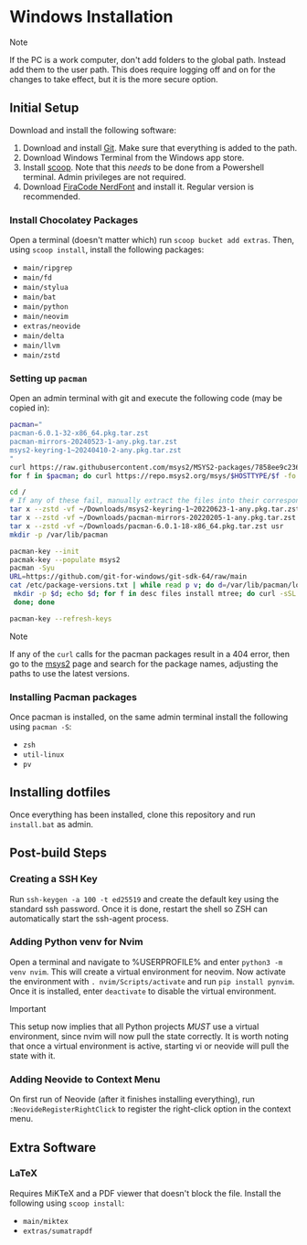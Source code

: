 # Windows Installation

> [!NOTE]
> If the PC is a work computer, don't add folders to the global path. Instead add them to
> the user path. This does require logging off and on for the changes to take effect, but
> it is the more secure option.

## Initial Setup

Download and install the following software:

1. Download and install [Git](https://git-scm.com/downloads). Make sure that everything is
   added to the path.
2. Download Windows Terminal from the Windows app store.
3. Install [scoop](https://scoop.sh). Note that this *needs* to be done from a Powershell
   terminal. Admin privileges are not required.
4. Download [FiraCode
   NerdFont](https://github.com/ryanoasis/nerd-fonts/tree/master/patched-fonts/FiraCode)
   and install it. Regular version is recommended.

### Install Chocolatey Packages

Open a terminal (doesn't matter which) run `scoop bucket add extras`. Then, using `scoop
install`, install the following packages:

* `main/ripgrep`
* `main/fd`
* `main/stylua`
* `main/bat`
* `main/python`
* `main/neovim`
* `extras/neovide`
* `main/delta`
* `main/llvm`
* `main/zstd`


### Setting up `pacman`

Open an admin terminal with git and execute the following code (may be copied in):

```sh
pacman="
pacman-6.0.1-32-x86_64.pkg.tar.zst
pacman-mirrors-20240523-1-any.pkg.tar.zst
msys2-keyring-1~20240410-2-any.pkg.tar.zst
"
curl https://raw.githubusercontent.com/msys2/MSYS2-packages/7858ee9c236402adf569ac7cff6beb1f883ab67c/pacman/pacman.conf -o /etc/pacman.conf
for f in $pacman; do curl https://repo.msys2.org/msys/$HOSTTYPE/$f -fo ~/Downloads/$f; done

cd /
# If any of these fail, manually extract the files into their corresponding directories.
tar x --zstd -vf ~/Downloads/msys2-keyring-1~20220623-1-any.pkg.tar.zst usr
tar x --zstd -vf ~/Downloads/pacman-mirrors-20220205-1-any.pkg.tar.zst etc
tar x --zstd -vf ~/Downloads/pacman-6.0.1-18-x86_64.pkg.tar.zst usr
mkdir -p /var/lib/pacman

pacman-key --init
pacmak-key --populate msys2
pacman -Syu
URL=https://github.com/git-for-windows/git-sdk-64/raw/main
cat /etc/package-versions.txt | while read p v; do d=/var/lib/pacman/local/$p-$v;
 mkdir -p $d; echo $d; for f in desc files install mtree; do curl -sSL "$URL$d/$f" -o $d/$f;
 done; done

pacman-key --refresh-keys
```

> [!NOTE]
> If any of the `curl` calls for the pacman packages result in a 404 error, then go to the
> [msys2](https://repo.msys2.org/msys/x86_64/) page and search for the package names,
> adjusting the paths to use the latest versions.

### Installing Pacman packages

Once pacman is installed, on the same admin terminal install the following using `pacman
-S`:

* `zsh`
* `util-linux`
* `pv`

## Installing dotfiles

Once everything has been installed, clone this repository and run `install.bat` as admin.

## Post-build Steps

### Creating a SSH Key

Run `ssh-keygen -a 100 -t ed25519` and create the default key using the standard ssh
password. Once it is done, restart the shell so ZSH can automatically start the ssh-agent
process.

### Adding Python venv for Nvim

Open a terminal and navigate to %USERPROFILE% and enter `python3 -m venv nvim`. This will
create a virtual environment for neovim. Now activate the environment with `.
nvim/Scripts/activate` and run `pip install pynvim`. Once it is installed, enter
`deactivate` to disable the virtual environment.

> [!IMPORTANT]
> This setup now implies that all Python projects *MUST* use a virtual environment, since
> nvim will now pull the state correctly. It is worth noting that once a virtual
> environment is active, starting vi or neovide will pull the state with it.

### Adding Neovide to Context Menu

On first run of Neovide (after it finishes installing everything), run
`:NeovideRegisterRightClick` to register the right-click option in the context menu.

## Extra Software

### LaTeX

Requires MiKTeX and a PDF viewer that doesn't block the file. Install the following using
`scoop install`:

* `main/miktex`
* `extras/sumatrapdf`
